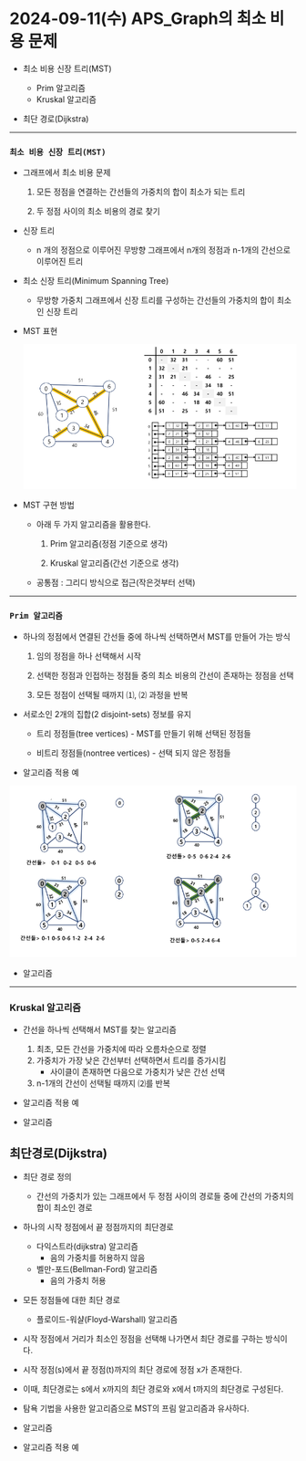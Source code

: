 # 2024-09-11(수) APS_Graph의 최소 비용 문제

- 최소 비용 신장 트리(MST)

    - Prim 알고리즘
    - Kruskal 알고리즘

- 최단 경로(Dijkstra)

---


### `최소 비용 신장 트리(MST)`

- 그래프에서 최소 비용 문제

    1. 모든 정점을 연결하는 간선들의 가중치의 합이 최소가 되는 트리

    2. 두 정점 사이의 최소 비용의 경로 찾기

- 신장 트리

    - n 개의 정점으로 이루어진 무방향 그래프에서 n개의 정점과 n-1개의 간선으로 이루어진 트리

- 최소 신장 트리(Minimum Spanning Tree)

    - 무방향 가중치 그래프에서 신장 트리를 구성하는 간선들의 가중치의 합이 최소인 신장 트리


- MST 표현

    ![alt text](images/image_0.png)




- MST 구현 방법

    - 아래 두 가지 알고리즘을 활용한다.

        1. Prim 알고리즘(정점 기준으로 생각)

        2. Kruskal 알고리즘(간선 기준으로 생각)

    - 공통점 : 그리디 방식으로 접근(작은것부터 선택)

---

### `Prim 알고리즘`

- 하나의 정점에서 연결된 간선들 중에 하나씩 선택하면서 MST를 만들어 가는 방식

    1. 임의 정점을 하나 선택해서 시작

    2. 선택한 정점과 인접하는 정점들 중의 최소 비용의 간선이 존재하는 정점을 선택

    3. 모든 정점이 선택될 때까지 ⑴, ⑵ 과정을 반복

- 서로소인 2개의 집합(2 disjoint-sets) 정보를 유지

    - 트리 정점들(tree vertices) - MST를 만들기 위해 선택된 정점들

    - 비트리 정점들(nontree vertices) - 선택 되지 않은 정점들


- 알고리즘 적용 예

![alt text](images/image_1.png)





- 알고리즘


---


### Kruskal 알고리즘

- 간선을 하나씩 선택해서 MST를 찾는 알고리즘
    1. 최초, 모든 간선을 가중치에 따라 오름차순으로 정렬
    2. 가중치가 가장 낮은 간선부터 선택하면서 트리를 증가시킴
        - 사이클이 존재하면 다음으로 가중치가 낮은 간선 선택
    3. n-1개의 간선이 선택될 때까지 ⑵를 반복




- 알고리즘 적용 예





- 알고리즘




## 최단경로(Dijkstra)
- 최단 경로 정의
    - 간선의 가중치가 있는 그래프에서 두 정점 사이의 경로들 중에 간선의 가중치의 합이 최소인 경로

- 하나의 시작 정점에서 끝 정점까지의 최단경로
    - 다익스트라(dijkstra) 알고리즘
        - 음의 가중치를 허용하지 않음
    - 벨만-포드(Bellman-Ford) 알고리즘
        - 음의 가중치 허용

- 모든 정점들에 대한 최단 경로
    - 플로이드-워샬(Floyd-Warshall) 알고리즘


- 시작 정점에서 거리가 최소인 정점을 선택해 나가면서 최단 경로를 구하는 방식이다.

- 시작 정점(s)에서 끝 정점(t)까지의 최단 경로에 정점 x가 존재한다.
- 이때, 최단경로는 s에서 x까지의 최단 경로와 x에서 t까지의 최단경로 구성된다.

- 탐욕 기법을 사용한 알고리즘으로 MST의 프림 알고리즘과 유사하다.





- 알고리즘




- 알고리즘 적용 예